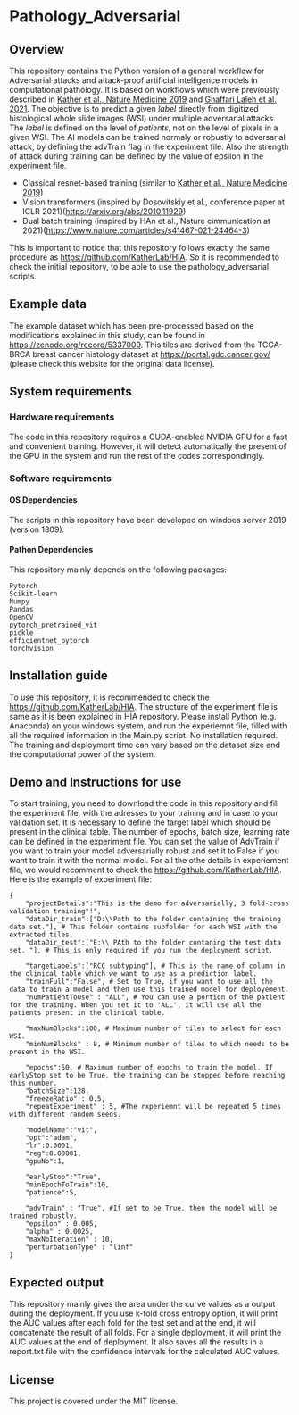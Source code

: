 # Pathology_Adversarial

## Overview

This repository contains the Python version of a general workflow for Adversarial attacks and attack-proof artificial intelligence models in computational pathology.
It is based on workflows which were previously described in [Kather et al., Nature Medicine 2019](https://www.nature.com/articles/s41591-019-0462-y) and 
[Ghaffari Laleh et al. 2021](https://www.biorxiv.org/content/10.1101/2021.08.09.455633v1.full.pdf).
The objective is to predict a given *label* directly from digitized histological whole slide images (WSI) under multiple adversarial attacks. 
The *label* is defined on the level of *patients*, not on the level of pixels in a given WSI. The AI models can be trained normaly or robustly to adversarial attack, by defining the advTrain flag in the experiment file. Also the strength of attack during training can be defined by the value of epsilon in the experiment file. 

- Classical resnet-based training (similar to [Kather et al., Nature Medicine 2019](https://www.nature.com/articles/s41591-019-0462-y))
- Vision transformers (inspired by  Dosovitskiy et al., conference paper at ICLR 2021)(https://arxiv.org/abs/2010.11929)
- Dual batch training (inspired by HAn et al., Nature cimmunication at 2021)(https://www.nature.com/articles/s41467-021-24464-3)

This is important to notice that this repository follows exactly the same procedure as https://github.com/KatherLab/HIA. So it is recommended to check the initial repository, to be able to use the pathology_adversarial scripts. 

## Example data

The example dataset which has been pre-processed based on the modifications explained in this study, can be found in https://zenodo.org/record/5337009. This tiles are derived from the TCGA-BRCA breast cancer histology dataset at https://portal.gdc.cancer.gov/ (please check this website for the original data license). 

## System requirements

### Hardware requirements

The code in this repository requires a CUDA-enabled NVIDIA GPU for a fast and convenient training. However, it will detect automatically the present of the GPU in the system and run the rest of the codes correspondingly.

### Software requirements

#### OS Dependencies
The scripts in this repository have been developed on windoes server 2019 (version 1809).

#### Pathon Dependencies
This repository mainly depends on the following packages:

````
Pytorch 
Scikit-learn
Numpy
Pandas
OpenCV
pytorch_pretrained_vit
pickle
efficientnet_pytorch
torchvision
````
## Installation guide

To use this repository, it is recommended to check the https://github.com/KatherLab/HIA. The structure of the experiment file is same as it is been explained in HIA repository. Please install Python (e.g. Anaconda) on your windows system, and run the experiemnt file, filled with all the required information in the Main.py script. No installation required. The training and deployment time can vary based on the dataset size and the computational power of the system. 

## Demo and Instructions for use

To start training, you need to download the code in this repository and fill the experiment file, with the adresses to your training and in case to your validation set. It is necessary to define the target label which should be present in the clinical table. The number of epochs, batch size, learning rate can be defined in the experiment file. You can set the value of AdvTrain if you want to train your model adversarially robust and set it to False if you want to train it with the normal model. For all the othe details in experiement file, we would recomment to check the https://github.com/KatherLab/HIA. Here is the example of experiment file:

````
{
    "projectDetails":"This is the demo for adversarially, 3 fold-cross validation training"!",
    "dataDir_train":["D:\\Path to the folder containing the training data set."], # This folder contains subfolder for each WSI with the extracted tiles. 
    "dataDir_test":["E:\\ PAth to the folder contaning the test data set. "], # This is only required if you run the deployment script.

    "targetLabels":["RCC subtyping"], # This is the name of column in the clinical table which we want to use as a prediction label.
    "trainFull":"False", # Set to True, if you want to use all the data to train a model and then use this trained model for deployement. 
    "numPatientToUse" : "ALL", # You can use a portion of the patient for the training. When you set it to 'ALL', it will use all the patients present in the clinical table. 

    "maxNumBlocks":100, # Maximum number of tiles to select for each WSI. 
    "minNumBlocks" : 8, # Minimum number of tiles to which needs to be present in the WSI.

    "epochs":50, # Maximum number of epochs to train the model. If earlyStop set to be True, the training can be stopped before reaching this number. 
    "batchSize":128,
    "freezeRatio" : 0.5,
    "repeatExperiment" : 5, #The rxperiemnt will be repeated 5 times with different random seeds. 
     
    "modelName":"vit", 
    "opt":"adam",
    "lr":0.0001,
    "reg":0.00001,
    "gpuNo":1,

    "earlyStop":"True",
    "minEpochToTrain":10, 
    "patience":5,

    "advTrain" : "True", #If set to be True, then the model will be trained robustly. 
    "epsilon" : 0.005,
    "alpha" : 0.0025,
    "maxNoIteration" : 10,
    "perturbationType" : "linf"
}

````

## Expected output
This repository mainly gives the area under the curve values as a output during the deployment. If you use k-fold cross entropy option, it will print the AUC values after each fold for the test set and at the end, it will concatenate the result of all folds. For a single deployment, it will print the AUC values at the end of deployment. It also saves all the results in a report.txt file with the confidence intervals for the calculated AUC values.  

## License
This project is covered under the MIT license. 
